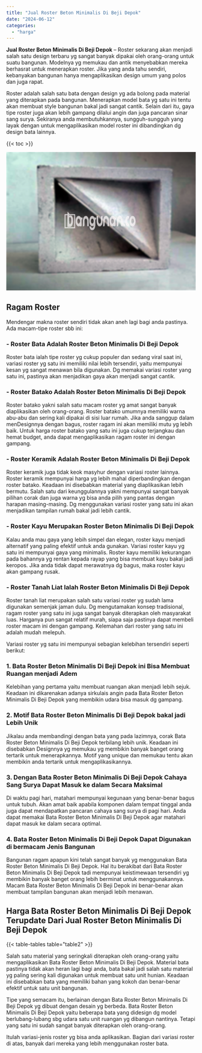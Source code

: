 ```yaml
---
title: "Jual Roster Beton Minimalis Di Beji Depok"
date: "2024-06-12"
categories: 
  - "harga"
---
```


**Jual Roster Beton Minimalis Di Beji Depok** – Roster sekarang akan menjadi salah satu design terbaru yg sangat banyak dipakai oleh orang-orang untuk suatu bangunan. Modelnya yg memukau dan antik menyebabkan mereka berhasrat untuk menerapkan roster. Jika yang anda tahu sendiri, kebanyakan bangunan hanya mengaplikasikan design umum yang polos dan juga rapat.

Roster adalah salah satu bata dengan design yg ada bolong pada material yang diterapkan pada bangunan. Menerapkan model bata yg satu ini tentu akan membuat style bangunan bakal jadi sangat cantik. Selain dari itu, gaya tipe roster juga akan lebih gampang dilalui angin dan juga pancaran sinar sang surya. Sekiranya anda membutuhkannya, sungguh-sungguh yang layak dengan untuk mengaplikasikan model roster ini dibandingkan dg design bata lainnya.

{{< toc >}}

![Jual Roster Beton Minimalis Di Beji Depok](/images/bata-roster-minimalis-05.png)

## Ragam Roster

Mendengar makna roster sendiri tidak akan aneh lagi bagi anda pastinya. Ada macam-tipe roster sbb ini:

### \- Roster Bata Adalah Roster Beton Minimalis Di Beji Depok

Roster bata ialah tipe roster yg cukup populer dan sedang viral saat ini, variasi roster yg satu ini memiliki nilai lebih tersendiri, yaitu mempunyai kesan yg sangat menawan bila digunakan. Dg memakai variasi roster yang satu ini, pastinya akan menjadikan gaya akan menjadi sangat cantik.

### \- Roster Batako Adalah Roster Beton Minimalis Di Beji Depok

Roster batako yakni salah satu macam roster yg amat sangat banyak diaplikasikan oleh orang-orang. Roster batako umumnya memiliki warna abu-abu dan sering kali dipakai di sisi luar rumah. Jika anda sanggup dalam menDesignnya dengan bagus, roster ragam ini akan memiliki mutu yg lebih baik. Untuk harga roster batako yang satu ini juga cukup terjangkau dan hemat budget, anda dapat mengaplikasikan ragam roster ini dengan gampang.

### \- Roster Keramik Adalah Roster Beton Minimalis Di Beji Depok

Roster keramik juga tidak keok masyhur dengan variasi roster lainnya. Roster keramik mempunyai harga yg lebih mahal diperbandingkan dengan roster batako. Keadaan ini disebabkan material yang diaplikasikan lebih bermutu. Salah satu dari keunggulannya yakni mempunyai sangat banyak pilihan corak dan juga warna yg bisa anda pilih yang pantas dengan harapan masing-masing. Dg menggunakan variasi roster yang satu ini akan menjadikan tampilan rumah bakal jadi lebih cantik.

### \- Roster Kayu Merupakan Roster Beton Minimalis Di Beji Depok

Kalau anda mau gaya yang lebih simpel dan elegan, roster kayu menjadi alternatif yang paling efektif untuk anda gunakan. Variasi roster kayu yg satu ini mempunyai gaya yang minimalis. Roster kayu memiliki kekurangan pada bahannya yg rentan kepada rayap yang bisa membuat kayu bakal jadi keropos. Jika anda tidak dapat merawatnya dg bagus, maka roster kayu akan gampang rusak.

### \- Roster Tanah Liat Ialah Roster Beton Minimalis Di Beji Depok

Roster tanah liat merupakan salah satu variasi roster yg sudah lama digunakan semenjak jaman dulu. Dg mengutamakan konsep tradisional, ragam roster yang satu ini juga sangat banyak diterapkan oleh masyarakat luas. Harganya pun sangat relatif murah, siapa saja pastinya dapat membeli roster macam ini dengan gampang. Kelemahan dari roster yang satu ini adalah mudah melepuh.

Variasi roster yg satu ini mempunyai sebagian kelebihan tersendiri seperti berikut:

### 1\. Bata Roster Beton Minimalis Di Beji Depok ini Bisa Membuat Ruangan menjadi Adem

Kelebihan yang pertama yaitu membuat ruangan akan menjadi lebih sejuk. Keadaan ini dikarenakan adanya sirkulais angin pada Bata Roster Beton Minimalis Di Beji Depok yang membikin udara bisa masuk dg gampang.

### 2\. Motif Bata Roster Beton Minimalis Di Beji Depok bakal jadi Lebih Unik

Jikalau anda membandingi dengan bata yang pada lazimnya, corak Bata Roster Beton Minimalis Di Beji Depok terbilang lebih unik. Keadaan ini disebabkan Designnya yg memukau yg membikin banyak banget orang tertarik untuk menerapkannya. Motif yang unique dan memukau tentu akan membikin anda tertarik untuk mengaplikasikannya.

### 3\. Dengan Bata Roster Beton Minimalis Di Beji Depok Cahaya Sang Surya Dapat Masuk ke dalam Secara Maksimal

Di waktu pagi hari, matahari mempunyai kegunaan yang benar-benar bagus untuk tubuh. Akan amat baik apabila komponen dalam tempat tinggal anda juga dapat mendapatkan pancaran cahaya sang surya di pagi hari. Anda dapat memakai Bata Roster Beton Minimalis Di Beji Depok agar matahari dapat masuk ke dalam secara optimal.

### 4\. Bata Roster Beton Minimalis Di Beji Depok Dapat Digunakan di bermacam Jenis Bangunan

Bangunan ragam apapun kini telah sangat banyak yg menggunakan Bata Roster Beton Minimalis Di Beji Depok. Hal itu berakibat dari Bata Roster Beton Minimalis Di Beji Depok tadi mempunyai keistimewaan tersendiri yg membikin banyak banget orang lebih berminat untuk menggunakannya. Macam Bata Roster Beton Minimalis Di Beji Depok ini benar-benar akan membuat tampilan bangunan akan menjadi lebih menawan.

## Harga Bata Roster Beton Minimalis Di Beji Depok Terupdate Dari Jual Roster Beton Minimalis Di Beji Depok

{{< table-tables table="table2" >}}

Salah satu material yang seringkali diterapkan oleh orang-orang yaitu mengaplikasikan Bata Roster Beton Minimalis Di Beji Depok. Material bata pastinya tidak akan heran lagi bagi anda, bata bakal jadi salah satu material yg paling sering kali digunakan untuk membuat satu unit hunian. Keadaan ini disebabkan bata yang memiliki bahan yang kokoh dan benar-benar efektif untuk satu unit bangunan.

Tipe yang semacam itu, berlainan dengan Bata Roster Beton Minimalis Di Beji Depok yg dibuat dengan desain yg berbeda. Bata Roster Beton Minimalis Di Beji Depok yaitu beberapa bata yang didesign dg model berlubang-lubang sbg udara satu unit ruangan yg dibangun nantinya. Tetapi yang satu ini sudah sangat banyak diterapkan oleh orang-orang.

Itulah variasi-jenis roster yg bisa anda aplikasikan. Bagian dari variasi roster di atas, banyak dari mereka yang lebih menggunakan roster bata.
